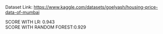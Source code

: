 Dataset Link: https://www.kaggle.com/datasets/goelyash/housing-price-data-of-mumbai

SCORE WITH LR: 0.943<BR>
SCORE WITH RANDOM FOREST:0.929

